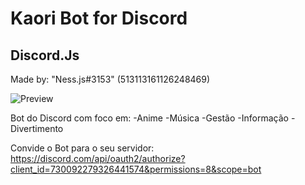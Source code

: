 # Kaori Bot for Discord

## Discord.Js

Made by: "Ness.js#3153" (513113161126248469)

![Preview]()

Bot do Discord com foco em:
-Anime
-Música
-Gestão
-Informação
-Divertimento

Convide o Bot para o seu servidor:
https://discord.com/api/oauth2/authorize?client_id=730092279326441574&permissions=8&scope=bot
